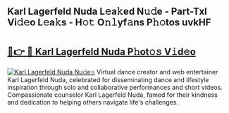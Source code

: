 ## Karl Lagerfeld Nuda L𝚎a𝚔ed N𝚞𝚍e - Part-TxI Vi𝚍𝚎o L𝚎a𝚔s - H𝚘𝚝 O𝚗𝚕yf𝚊ns P𝚑𝚘tos uvkHF

# <h2><a href="http://kf3c0fd.oniu.top/?m=Karl+Lagerfeld+Nuda">🔗👉 🔴 Karl Lagerfeld Nuda P𝚑ot𝚘𝚜 V𝚒d𝚎o</a></h2>

[![Karl Lagerfeld Nuda Nu𝚍e𝚜](https://i.imgur.com/0qMVB7G.gif)](http://kf3c0fd.oniu.top/?m=Karl+Lagerfeld+Nuda)
Virtual dance creator and web entertainer Karl Lagerfeld Nuda, celebrated for disseminating dance and lifestyle inspiration through solo and collaborative performances and short videos. Compassionate counselor Karl Lagerfeld Nuda, famed for their kindness and dedication to helping others navigate life's challenges.  
